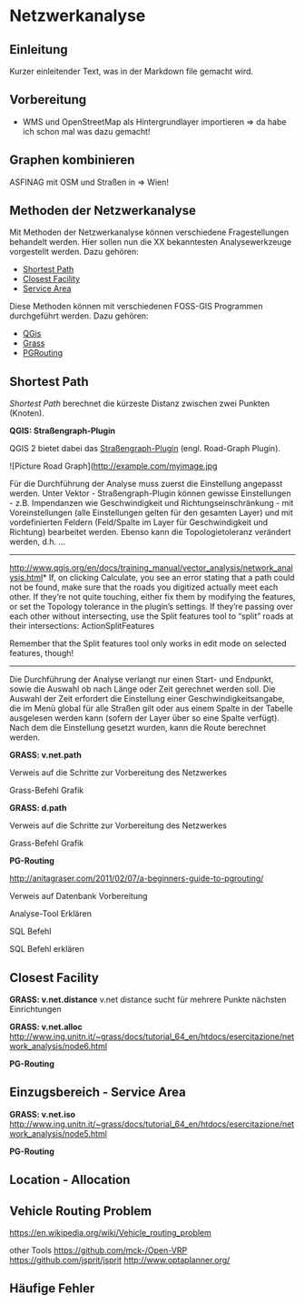 # Netzwerkanalyse




## Einleitung

Kurzer einleitender Text, was in der Markdown file gemacht wird.

## Vorbereitung
- WMS und OpenStreetMap als Hintergrundlayer importieren => da habe ich schon mal was dazu gemacht!


## Graphen kombinieren
ASFINAG mit OSM und Straßen in => Wien!

## Methoden der Netzwerkanalyse
Mit Methoden der Netzwerkanalyse können verschiedene Fragestellungen behandelt werden.
Hier sollen nun die XX bekanntesten Analysewerkzeuge vorgestellt werden.
Dazu gehören:

* [Shortest Path](#ShortestPath)
* [Closest Facility](#ClosestFacility)
* [Service Area](#ServiceArea)

Diese Methoden können mit verschiedenen FOSS-GIS Programmen durchgeführt werden.
Dazu gehören:

* [QGis](#QGis)
* [Grass](#Grass)
* [PGRouting](#PGRouting)

## Shortest Path
*Shortest Path* berechnet die kürzeste Distanz zwischen zwei Punkten (Knoten).

**QGIS: Straßengraph-Plugin**

QGIS 2 bietet dabei das [Straßengraph-Plugin](http://qgis.org/de/docs/user_manual/plugins/plugins_road_graph.html) (engl. Road-Graph Plugin).

![Picture Road Graph](http://example.com/myimage.jpg

Für die Durchführung der Analyse muss zuerst die Einstellung angepasst werden. Unter Vektor - Straßengraph-Plugin können gewisse Einstellungen - z.B. Impendanzen wie Geschwindigkeit und Richtungseinschränkung - mit Voreinstellungen (alle Einstellungen gelten für den gesamten Layer) und mit vordefinierten Feldern (Feld/Spalte im Layer für Geschwindigkeit und Richtung) bearbeitet werden. Ebenso kann die Topologietoleranz verändert werden, d.h. ...

***
http://www.qgis.org/en/docs/training_manual/vector_analysis/network_analysis.html*
If, on clicking Calculate, you see an error stating that a path could not be found, make sure that the roads you digitized actually meet each other. If they’re not quite touching, either fix them by modifying the features, or set the Topology tolerance in the plugin’s settings. If they’re passing over each other without intersecting, use the Split features tool to “split” roads at their intersections:
ActionSplitFeatures

Remember that the Split features tool only works in edit mode on selected features, though!
***

Die Durchführung der Analyse verlangt nur einen Start- und Endpunkt, sowie die Auswahl ob nach Länge oder Zeit gerechnet werden soll.
Die Auswahl der Zeit erfordert die Einstellung einer Geschwindigkeitsangabe, die im Menü global für alle Straßen gilt oder aus einem Spalte in der Tabelle ausgelesen werden kann (sofern der Layer über so eine Spalte verfügt).
Nach dem die Einstellung gesetzt wurden, kann die Route berechnet werden.

**GRASS: v.net.path**

Verweis auf die Schritte zur Vorbereitung des Netzwerkes

Grass-Befehl
Grafik

**GRASS: d.path**



Verweis auf die Schritte zur Vorbereitung des Netzwerkes

Grass-Befehl
Grafik


**PG-Routing**

http://anitagraser.com/2011/02/07/a-beginners-guide-to-pgrouting/

Verweis auf Datenbank Vorbereitung

Analyse-Tool Erklären

SQL Befehl

SQL Befehl erklären


## Closest Facility
**GRASS: v.net.distance**
v.net distance sucht für mehrere Punkte nächsten Einrichtungen

**GRASS: v.net.alloc**
http://www.ing.unitn.it/~grass/docs/tutorial_64_en/htdocs/esercitazione/network_analysis/node6.html

**PG-Routing**


## Einzugsbereich - Service Area

**GRASS: v.net.iso**
http://www.ing.unitn.it/~grass/docs/tutorial_64_en/htdocs/esercitazione/network_analysis/node5.html

**PG-Routing**



## Location - Allocation



## Vehicle Routing Problem
https://en.wikipedia.org/wiki/Vehicle_routing_problem

other Tools
https://github.com/mck-/Open-VRP
https://github.com/jsprit/jsprit
http://www.optaplanner.org/


## Häufige Fehler
